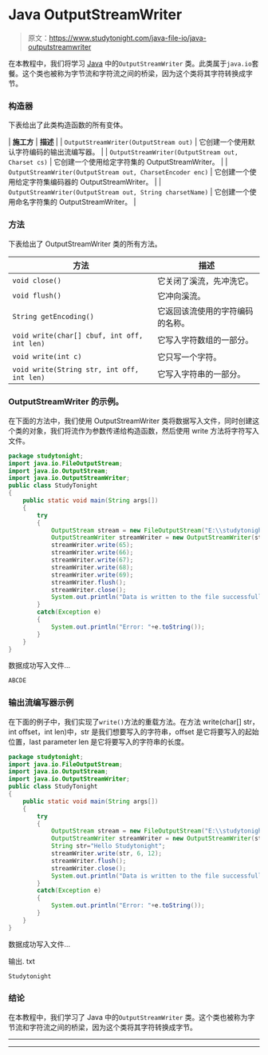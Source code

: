 # Java OutputStreamWriter

> 原文：<https://www.studytonight.com/java-file-io/java-outputstreamwriter>

在本教程中，我们将学习 [Java](https://www.studytonight.com/java/) 中的`OutputStreamWriter` 类。此类属于`java.io`套餐。这个类也被称为字节流和字符流之间的桥梁，因为这个类将其字符转换成字节。

### 构造器

下表给出了此类构造函数的所有变体。

| **施工方** | **描述** |
| `OutputStreamWriter(OutputStream out)` | 它创建一个使用默认字符编码的输出流编写器。 |
| `OutputStreamWriter(OutputStream out, Charset cs)` | 它创建一个使用给定字符集的 OutputStreamWriter。 |
| `OutputStreamWriter(OutputStream out, CharsetEncoder enc)` | 它创建一个使用给定字符集编码器的 OutputStreamWriter。 |
| `OutputStreamWriter(OutputStream out, String charsetName)` | 它创建一个使用命名字符集的 OutputStreamWriter。 |

### 方法

下表给出了 OutputStreamWriter 类的所有方法。

| 方法 | 描述 |
| --- | --- |
| `void close()` | 它关闭了溪流，先冲洗它。 |
| `void flush()` | 它冲向溪流。 |
| `String getEncoding()` | 它返回该流使用的字符编码的名称。 |
| `void write(char[] cbuf, int off, int len)` | 它写入字符数组的一部分。 |
| `void write(int c)` | 它只写一个字符。 |
| `void write(String str, int off, int len)` | 它写入字符串的一部分。 |

### OutputStreamWriter 的示例。

在下面的方法中，我们使用 OutputStreamWriter 类将数据写入文件，同时创建这个类的对象，我们将流作为参数传递给构造函数，然后使用 write 方法将字符写入文件。

```java
package studytonight;
import java.io.FileOutputStream;
import java.io.OutputStream;
import java.io.OutputStreamWriter;
public class StudyTonight 
{
	public static void main(String args[])
	{
		try
		{
			OutputStream stream = new FileOutputStream("E:\\studytonight\\output.txt"); 
			OutputStreamWriter streamWriter = new OutputStreamWriter(stream);            
			streamWriter.write(65); 
			streamWriter.write(66); 
			streamWriter.write(67); 
			streamWriter.write(68); 
			streamWriter.write(69);    
			streamWriter.flush();            
			streamWriter.close(); 
			System.out.println("Data is written to the file successfully...");
		}
		catch(Exception e)
		{
			System.out.println("Error: "+e.toString());
		}
	}
}
```

数据成功写入文件...

```java
ABCDE
```

### 输出流编写器示例

在下面的例子中，我们实现了`write()`方法的重载方法。在方法 write(char[] str，int offset，int len)中，str 是我们想要写入的字符串，offset 是它将要写入的起始位置，last parameter len 是它将要写入的字符串的长度。

```java
package studytonight;
import java.io.FileOutputStream;
import java.io.OutputStream;
import java.io.OutputStreamWriter;
public class StudyTonight 
{
	public static void main(String args[])
	{
		try
		{
			OutputStream stream = new FileOutputStream("E:\\studytonight\\output.txt"); 
			OutputStreamWriter streamWriter = new OutputStreamWriter(stream);            
			String str="Hello Studytonight";
			streamWriter.write(str, 6, 12);    
			streamWriter.flush();            
			streamWriter.close(); 
			System.out.println("Data is written to the file successfully...");
		}
		catch(Exception e)
		{
			System.out.println("Error: "+e.toString());
		}
	}
}
```

数据成功写入文件...

输出. txt

```java
Studytonight
```

### 结论

在本教程中，我们学习了 Java 中的`OutputStreamWriter` 类。这个类也被称为字节流和字符流之间的桥梁，因为这个类将其字符转换成字节。

* * *

* * *